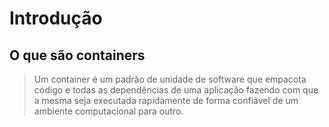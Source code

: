 # Introdução

## O que são containers

> Um container é um padrão de unidade de software que empacota código e todas
> as dependências de uma aplicação fazendo com que a mesma seja executada
> rapidamente de forma confiável de um ambiente computacional para outro.
